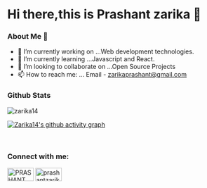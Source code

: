 # Hi there,this is Prashant zarika 👋

<h3> About Me 💬</h3>


- 🔭 I’m currently working on ...Web development technologies.
- 🌱 I’m currently learning ...Javascript and React.
- 👯 I’m looking to collaborate on ...Open Source Projects
- 📫 How to reach me: ...  Email - zarikaprashant@gmail.com


<h3> Github Stats</h3>
<img src="https://github-readme-stats.vercel.app/api?username=Zarika14&show_icons=true&theme=cobalt" alt="zarika14" /><br>


[![Zarika14's github activity graph](https://activity-graph.herokuapp.com/graph?username=Zarika14&theme=rouge)](https://github.com/Zarika14/github-readme-activity-graph)


<br>

<h3> <b>Connect with me:</b></h3>
<p>
  <a href="https://www.linkedin.com/in/prashant-zarika-2b2622221/" target="blank"><img align="center"
      src="https://raw.githubusercontent.com/rahuldkjain/github-profile-readme-generator/master/src/images/icons/Social/linked-in-alt.svg"
      alt="PRASHANT ZARIKA" height="30" width="60" /></a>
  <a href="https://instagram.com/prashantzarikaa" target="blank"><img align="center"
      src="https://raw.githubusercontent.com/rahuldkjain/github-profile-readme-generator/master/src/images/icons/Social/instagram.svg"
      alt="prashantzarikaa" height="30" width="60" /></a>
 
</p>
